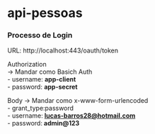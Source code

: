 # api-pessoas

### Processo de Login

URL: http://localhost:443/oauth/token

Authorization </br>
  -> Mandar como Basich Auth </br>
     - username: <strong> app-client </strong> </br>
     - password: <strong> app-secret </strong> </br>

Body
  -> Mandar como x-www-form-urlencoded </br>
    - grant_type:password </br>
    - username:<strong> lucas-barros28@hotmail.com </strong> </br>
    - password:<strong> admin@123 </strong> </br>

